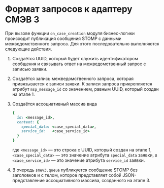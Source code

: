 # Формат запросов к адаптеру СМЭВ 3

При вызове функции `on_case_creation` модуля бизнес-логики происходит
публикация сообщения STOMP с данными межведомственного запроса. Для этого
последовательно выполняются следующие действия.

1.  Создаётся UUID, который будет служить идентификатором сообщения и связывать
    ответ на межведомственный запрос с записью заявки.

2.  Создаётся запись межведомственного запроса, которая привязывается к записи
    заявки. К записи запроса прикрепляется атрибут `msp_message_id` со
    значением, равным UUID, который создан на этапе 1.

3.  Создаётся ассоциативный массив вида

    ```ruby
    {
      id: <message_id>,
      content: {
        special_data: <case_special_data>,
        service_id:   <case_service_id>
      }
    }
    ```
    где `<message_id>` — это строка с UUID, который создан на этапе 1,
    `<case_special_data>` — это значение атрибута `special_data` заявки, а
    `<case_service_id>` — это значение атрибута `service_id` заявки.

4.  В очередь `smev3.queue` публикуется сообщение STOMP без заголовков и с
    телом, которое представляет собой JSON-представление ассоциативного
    массива, созданного на этапе 3.
